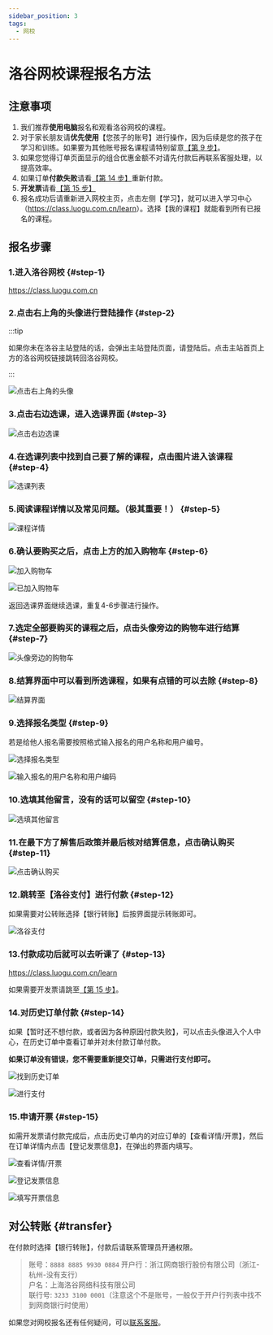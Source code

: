 ```yaml
---
sidebar_position: 3
tags:
  - 网校 
---
```


# 洛谷网校课程报名方法

## 注意事项

1. 我们推荐**使用电脑**报名和观看洛谷网校的课程。
2. 对于家长朋友请**优先使用**【您孩子的账号】进行操作，因为后续是您的孩子在学习和训练。如果要为其他账号报名课程请特别留意[【第 9 步】](#step-9)。
3. 如果您觉得订单页面显示的组合优惠金额不对请先付款后再联系客服处理，以提高效率。
4. 如果订单**付款失败**请看[【第 14 步】](#step-14)重新付款。
5. **开发票**请看[【第 15 步】](#step-15)
6. 报名成功后请重新进入网校主页，点击左侧【学习】，就可以进入学习中心（<https://class.luogu.com.cn/learn>）。选择【我的课程】就能看到所有已报名的课程。

## 报名步骤

### 1.进入洛谷网校 {#step-1}

<https://class.luogu.com.cn>

### 2.点击右上角的头像进行登陆操作 {#step-2}

:::tip  

如果你未在洛谷主站登陆的话，会弹出主站登陆页面，请登陆后。点击主站首页上方的洛谷网校链接跳转回洛谷网校。  

:::  

![点击右上角的头像](https://cdn.luogu.com.cn/upload/pic/46276.png)  

### 3.点击右边选课，进入选课界面 {#step-3}

![点击右边选课](https://cdn.luogu.com.cn/upload/pic/46280.png)  

### 4.在选课列表中找到自己要了解的课程，点击图片进入该课程 {#step-4}

![选课列表](https://ipic.luogu.com.cn/zsuo4.png)  

### 5.阅读课程详情以及常见问题。（极其重要！） {#step-5}

![课程详情](https://ipic.luogu.com.cn/j0nct.png)  

### 6.确认要购买之后，点击上方的加入购物车 {#step-6}

![加入购物车](https://ipic.luogu.com.cn/tzazn.png)  

![已加入购物车](https://ipic.luogu.com.cn/09x7z.png)

返回选课界面继续选课，重复4-6步骤进行操作。

### 7.选定全部要购买的课程之后，点击头像旁边的购物车进行结算 {#step-7}

![头像旁边的购物车](https://ipic.luogu.com.cn/14h9u.png)

### 8.结算界面中可以看到所选课程，如果有点错的可以去除 {#step-8}

![结算界面](https://cdn.luogu.com.cn/upload/pic/46291.png)  

### 9.选择报名类型 {#step-9}

若是给他人报名需要按照格式输入报名的用户名称和用户编号。

![选择报名类型](https://cdn.luogu.com.cn/upload/pic/46295.png)

![输入报名的用户名称和用户编码](https://cdn.luogu.com.cn/upload/pic/46294.png)

### 10.选填其他留言，没有的话可以留空 {#step-10}

![选填其他留言](https://cdn.luogu.com.cn/upload/pic/46298.png)

### 11.在最下方了解售后政策并最后核对结算信息，点击确认购买 {#step-11}

![点击确认购买](https://cdn.luogu.com.cn/upload/pic/46299.png)

### 12.跳转至【洛谷支付】进行付款 {#step-12}

如果需要对公转账选择【银行转账】后按界面提示转账即可。

![洛谷支付](https://ipic.luogu.com.cn/5i8kio.jpg)

### 13.付款成功后就可以去听课了 {#step-13}

<https://class.luogu.com.cn/learn>

如果需要开发票请跳至[【第 15 步】](#step-15)。

### 14.对历史订单付款 {#step-14}

如果【暂时还不想付款，或者因为各种原因付款失败】，可以点击头像进入个人中心，在历史订单中查看订单并对未付款订单付款。

 **如果订单没有错误，您不需要重新提交订单，只需进行支付即可。**

![找到历史订单](https://ipic.luogu.com.cn/axbt1.png)

![进行支付](https://ipic.luogu.com.cn/vgqlc.png)

### 15.申请开票 {#step-15}

如需开发票请付款完成后，点击历史订单内的对应订单的【查看详情/开票】，然后在订单详情内点击【登记发票信息】，在弹出的界面内填写。

![查看详情/开票](https://ipic.luogu.com.cn/badjp.png)

![登记发票信息](https://ipic.luogu.com.cn/a7duv.png)

![填写开票信息](https://ipic.luogu.com.cn/5od25.png)

## 对公转账 {#transfer}

在付款时选择【银行转账】，付款后请联系管理员开通权限。

> 账号：`8888 8885 9930 0884`
> 开户行：浙江网商银行股份有限公司（浙江-杭州-没有支行）  
> 户名：上海洛谷网络科技有限公司  
> 联行号: `3233 3100 0001`（注意这个不是账号，一般仅于开户行列表中找不到网商银行时使用）

如果您对网校报名还有任何疑问，可以[联系客服](https://class.luogu.com.cn/service)。

